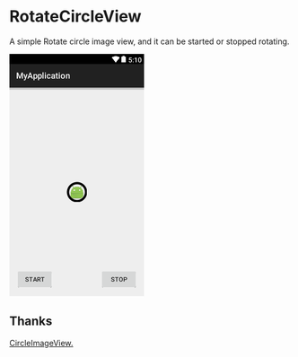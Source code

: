# RotateCircleView
A simple Rotate circle image view, and it can be started or stopped rotating.

![github](https://github.com/hhbgk/RotateCircleView/blob/master/screenshort.png "github") 

## Thanks
 [CircleImageView.](https://github.com/hdodenhof/CircleImageView)<br/>
